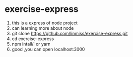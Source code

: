 # exercise-express
1. this is a express of node project
2. can learning more about node
3. git clone https://github.com/linmiss/exercise-express.git
4. cd exercise-express
5. npm intall/i or yarn
6. good ,you can open localhost:3000